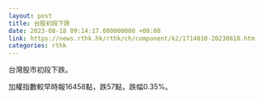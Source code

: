 ```yaml
---
layout: post
title: 台股初段下跌
date: 2023-08-18 09:14:17.000000000 +08:00
link: https://news.rthk.hk/rthk/ch/component/k2/1714010-20230818.htm
categories: rthk
---
```


台灣股市初段下跌。

加權指數較早時報16458點，跌57點，跌幅0.35%。
